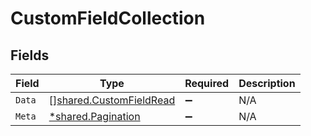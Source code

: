 # CustomFieldCollection


## Fields

| Field                                                              | Type                                                               | Required                                                           | Description                                                        |
| ------------------------------------------------------------------ | ------------------------------------------------------------------ | ------------------------------------------------------------------ | ------------------------------------------------------------------ |
| `Data`                                                             | [][shared.CustomFieldRead](../../models/shared/customfieldread.md) | :heavy_minus_sign:                                                 | N/A                                                                |
| `Meta`                                                             | [*shared.Pagination](../../models/shared/pagination.md)            | :heavy_minus_sign:                                                 | N/A                                                                |